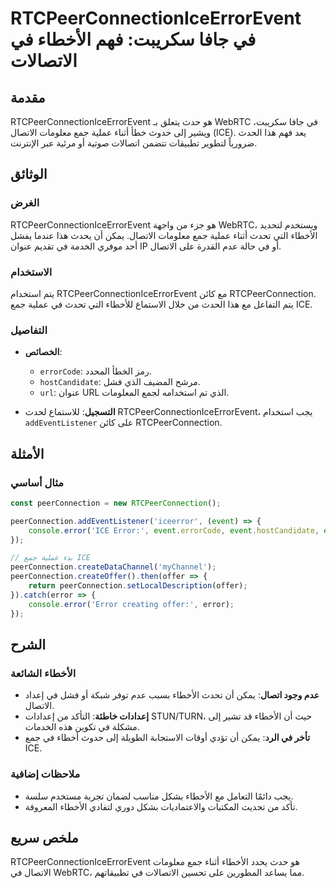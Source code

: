 <!--
Meta Description: # RTCPeerConnectionIceErrorEvent في جافا سكريبت: فهم الأخطاء في الاتصالات ## مقدمة RTCPeerConnectionIceErrorEvent هو حدث يتعلق بـ WebRTC في جافا سكريب...
Meta Keywords: الأخطاء, rtcpeerconnectioniceerrorevent, جمع, error, الاتصال
-->

# RTCPeerConnectionIceErrorEvent في جافا سكريبت: فهم الأخطاء في الاتصالات

## مقدمة
RTCPeerConnectionIceErrorEvent هو حدث يتعلق بـ WebRTC في جافا سكريبت، ويشير إلى حدوث خطأ أثناء عملية جمع معلومات الاتصال (ICE). يعد فهم هذا الحدث ضرورياً لتطوير تطبيقات تتضمن اتصالات صوتية أو مرئية عبر الإنترنت.

## الوثائق
### الغرض
RTCPeerConnectionIceErrorEvent هو جزء من واجهة WebRTC، ويستخدم لتحديد الأخطاء التي تحدث أثناء عملية جمع معلومات الاتصال. يمكن أن يحدث هذا عندما يفشل أحد موفري الخدمة في تقديم عنوان IP أو في حالة عدم القدرة على الاتصال.

### الاستخدام
يتم استخدام RTCPeerConnectionIceErrorEvent مع كائن RTCPeerConnection. يتم التفاعل مع هذا الحدث من خلال الاستماع للأخطاء التي تحدث في عملية جمع ICE.

### التفاصيل
- **الخصائص**:
  - `errorCode`: رمز الخطأ المحدد.
  - `hostCandidate`: مرشح المضيف الذي فشل.
  - `url`: عنوان URL الذي تم استخدامه لجمع المعلومات.
  
- **التسجيل**:
للاستماع لحدث RTCPeerConnectionIceErrorEvent، يجب استخدام `addEventListener` على كائن RTCPeerConnection.

## الأمثلة
### مثال أساسي
```javascript
const peerConnection = new RTCPeerConnection();

peerConnection.addEventListener('iceerror', (event) => {
    console.error('ICE Error:', event.errorCode, event.hostCandidate, event.url);
});

// بدء عملية جمع ICE
peerConnection.createDataChannel('myChannel');
peerConnection.createOffer().then(offer => {
    return peerConnection.setLocalDescription(offer);
}).catch(error => {
    console.error('Error creating offer:', error);
});
```

## الشرح
### الأخطاء الشائعة
- **عدم وجود اتصال**: يمكن أن تحدث الأخطاء بسبب عدم توفر شبكة أو فشل في إعداد الاتصال.
- **إعدادات خاطئة**: التأكد من إعدادات STUN/TURN، حيث أن الأخطاء قد تشير إلى مشكلة في تكوين هذه الخدمات.
- **تأخر في الرد**: يمكن أن تؤدي أوقات الاستجابة الطويلة إلى حدوث أخطاء في جمع ICE.

### ملاحظات إضافية
- يجب دائمًا التعامل مع الأخطاء بشكل مناسب لضمان تجربة مستخدم سلسة.
- تأكد من تحديث المكتبات والاعتماديات بشكل دوري لتفادي الأخطاء المعروفة.

## ملخص سريع
RTCPeerConnectionIceErrorEvent هو حدث يحدد الأخطاء أثناء جمع معلومات الاتصال في WebRTC، مما يساعد المطورين على تحسين الاتصالات في تطبيقاتهم.